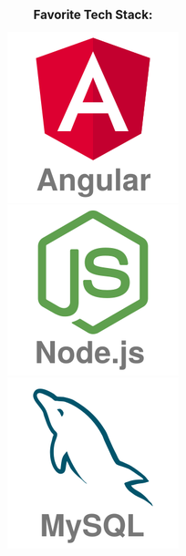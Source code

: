 <div align="center">
  <h2>Favorite Tech Stack:</h3>
  <img src="https://github.com/AdamFrenzen/public-repo/blob/main/profile_readme/angular.svg">
  <img src="https://github.com/AdamFrenzen/public-repo/blob/main/profile_readme/node.js.svg">
  <img src="https://github.com/AdamFrenzen/public-repo/blob/main/profile_readme/mysql.svg">
</div>
